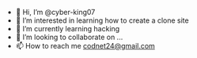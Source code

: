 - 👋 Hi, I’m @cyber-king07
- 👀 I’m interested in learning how to create a clone site
- 🌱 I’m currently learning hacking
- 💞️ I’m looking to collaborate on ...
- 📫 How to reach me codnet24@gmail.com

<!---
cyber-king07/cyber-king07 is a ✨ special ✨ repository because its `README.md` (this file) appears on your GitHub profile.
You can click the Preview link to take a look at your changes.
--->
